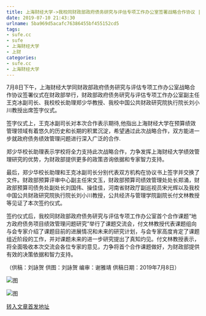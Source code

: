 ```yaml
---
title: 上海财经大学->我校同财政部政府债务研究与评估专项工作办公室签署战略合作协议 | sufe.cc
date: 2019-07-10 21:43:30
urlname: 5ba969d5acafc76386455bf455152cd5
tags: 
- sufe.cc
- sufe
- 上海财经大学
- 上财
categories:
- sufe.cc
- 上海财经大学
---
```



7月8日下午，上海财经大学同财政部政府债务研究与评估专项工作办公室战略合作协议签署仪式在财政部举行，财政部政府债务研究与评估专项工作办公室副主任王克冰副司长、我校校长助理郑少华教授、我校中国公共财政研究院执行院长刘小川教授出席签字仪式。

签字仪式上，王克冰副司长对本次合作表示期待,他指出上海财经大学在预算绩效管理领域有着悠久的历史和长期的积累沉淀，希望通过此次战略合作，双方能进一步就政府债务绩效管理问题进行深入广泛的合作.

郑少华校长助理表示学校将全力支持此次战略合作，力争发挥上海财经大学绩效管理研究的优势，为财政部提供更多的政策咨询依据和专家智力支持。

最后，郑少华校长助理和王克冰副司长分别代表双方机构在协议书上签字并交换了文件。财政部预算评审中心副主任宋文玉，财政部预算司绩效管理处处长郑涌，财政部预算司债务处副处长刘国伟、操佳佳，河南省财政厅副巡视员宋光辉以及我校中国公共财政研究院执行院长刘小川教授，公共经济与管理学院副院长付文林教授等见证了本次签约仪式。

签约仪式后，我校同财政部政府债务研究与评估专项工作办公室首个合作课题“地方政府债务项目绩效管理问题研究”举行了课题交流会，付文林教授代表课题组向与会专家介绍了课题目前的进展情况和未来的研究计划，与会专家高度肯定了课题组近阶段的工作，并对课题未来的进一步研究提出了真知灼见。付文林教授表示，将全面吸收本次交流会各位专家的意见，力争将首个合作课题做好，为财政部提供有效的决策依据和智力支持。

（供稿：刘詠贺 供图：刘詠贺 编审：谢雅靖 供稿日期：2019年7月8日）  



![图](http://news.sufe.edu.cn/_upload/article/images/34/59/ecf436be4ee287c6624a7f6322f2/ba759b12-37f5-4d07-9476-bcfdf858f6d9.jpg)

![图](http://news.sufe.edu.cn/_upload/article/images/34/59/ecf436be4ee287c6624a7f6322f2/1a212d0f-cb46-48a7-a02f-325586ab138c.jpg)

[转入文章首发地址](http://news.sufe.edu.cn/db/9c/c179a121756/page.htm)